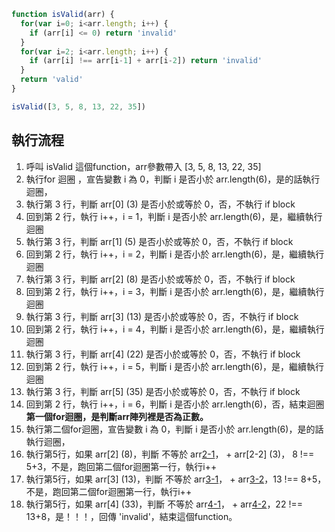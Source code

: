 ``` js
function isValid(arr) {
  for(var i=0; i<arr.length; i++) {
    if (arr[i] <= 0) return 'invalid'
  }
  for(var i=2; i<arr.length; i++) {
    if (arr[i] !== arr[i-1] + arr[i-2]) return 'invalid'
  }
  return 'valid'
}

isValid([3, 5, 8, 13, 22, 35])
```

## 執行流程
1. 呼叫 isValid 這個function，arr參數帶入 [3, 5, 8, 13, 22, 35]
2. 執行for 迴圈 ，宣告變數 i 為 0，判斷 i 是否小於 arr.length(6)，是的話執行迴圈，
3. 執行第 3 行，判斷 arr[0] (3) 是否小於或等於 0，否，不執行 if block
4. 回到第 2 行，執行 i++，i = 1，判斷 i 是否小於 arr.length(6)，是，繼續執行迴圈
5. 執行第 3 行，判斷 arr[1] (5) 是否小於或等於 0，否，不執行 if block
6. 回到第 2 行，執行 i++，i = 2，判斷 i 是否小於 arr.length(6)，是，繼續執行迴圈
7. 執行第 3 行，判斷 arr[2] (8) 是否小於或等於 0，否，不執行 if block
8. 回到第 2 行，執行 i++，i = 3，判斷 i 是否小於 arr.length(6)，是，繼續執行迴圈
9. 執行第 3 行，判斷 arr[3] (13) 是否小於或等於 0，否，不執行 if block
10. 回到第 2 行，執行 i++，i = 4，判斷 i 是否小於 arr.length(6)，是，繼續執行迴圈
11.  執行第 3 行，判斷 arr[4] (22) 是否小於或等於 0，否，不執行 if block
12.  回到第 2 行，執行 i++，i = 5，判斷 i 是否小於 arr.length(6)，是，繼續執行迴圈
13.  執行第 3 行，判斷 arr[5] (35) 是否小於或等於 0，否，不執行 if block
10. 回到第 2 行，執行 i++，i = 6，判斷 i 是否小於 arr.length(6)，否，結束迴圈
 **第一個for迴圈，是判斷arr陣列裡是否為正數。**
11. 執行第二個for迴圈，宣告變數 i 為 0，判斷 i 是否小於 arr.length(6)，是的話執行迴圈，
12. 執行第5行，如果 arr[2] (8)，判斷 不等於 arr[2-1](5)， + arr[2-2] (3)， 8 !== 5+3，不是，跑回第二個for迴圈第一行，執行i++
13.  執行第5行，如果 arr[3] (13)，判斷 不等於 arr[3-1](8)， + arr[3-2](5)，13 !== 8+5，不是，跑回第二個for迴圈第一行，執行i++
14.  執行第5行，如果 arr[4] (33)，判斷 不等於 arr[4-1](13)， + arr[4-2](8)，22 !== 13+8，是！！！，回傳 'invalid'，結束這個function。


